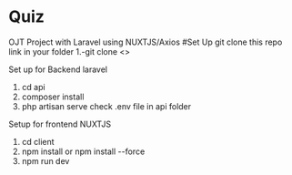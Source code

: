 # Quiz
OJT Project with Laravel using NUXTJS/Axios 
#Set Up
git clone this repo link in your folder
1.-git clone <> 

Set up for Backend laravel 
1. cd api 
2. composer install
3. php artisan serve
check .env file  in api folder

Setup for frontend NUXTJS
1. cd client
2. npm install or npm install --force
3. npm run dev 
